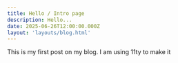 ```yaml
---
title: Hello / Intro page
description: Hello...
date: 2025-06-26T12:00:00.000Z
layout: 'layouts/blog.html'
---
```


This is my first post on my blog. I am using 11ty to make it